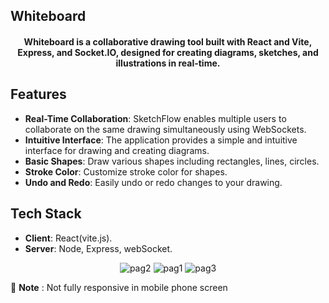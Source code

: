 
	
## Whiteboard



<h4 align="center">
  Whiteboard is a collaborative drawing tool built with React and Vite, Express, and Socket.IO, designed for creating diagrams, sketches, and illustrations in real-time.
</h4>



## Features

- **Real-Time Collaboration**: SketchFlow enables multiple users to collaborate on the same drawing simultaneously using WebSockets.
- **Intuitive Interface**: The application provides a simple and intuitive interface for drawing and creating diagrams.
- **Basic Shapes**: Draw various shapes including rectangles, lines, circles.
- **Stroke Color**: Customize  stroke color for shapes.
- **Undo and Redo**: Easily undo or redo changes to your drawing.

## Tech Stack

- **Client**: React(vite.js).
- **Server**: Node, Express, webSocket.



<div align="center">

  <!-- Second image on top -->
  <img src="https://github.com/user-attachments/assets/ab4ffebf-cdbb-4fd5-a08c-90c01b39f26b" alt="pag2">


  <img src="https://github.com/user-attachments/assets/fa5ca8bf-9a87-4565-a2d5-767909cadf0f" alt="pag1" >
    
  <img src="https://github.com/user-attachments/assets/e066c2cd-e3fd-4c5e-9dd6-d4266d3dd891" alt="pag3" >


</div>


🚨 **Note** : Not fully responsive in mobile phone screen
